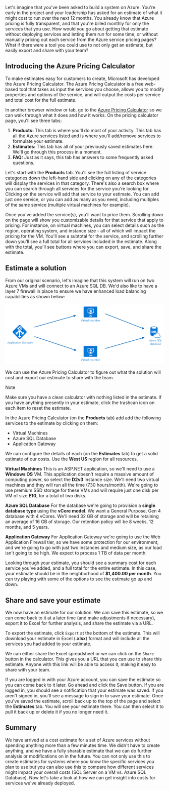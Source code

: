 Let's imagine that you've been asked to build a system on Azure. You're early in the project and your leadership has asked for an estimate of what it might cost to run over the next 12 months. You already know that Azure pricing is fully transparent, and that you're billed monthly for only the services that you use. How would you go about getting that estimate without deploying services and letting them run for some time, or without manually pricing out each service from the Azure service pricing pages? What if there were a tool you could use to not only get an estimate, but easily export and share with your team?

## Introducing the Azure Pricing Calculator

To make estimates easy for customers to create, Microsoft has developed the Azure Pricing Calculator. The Azure Pricing Calculator is a free web-based tool that takes as input the services you choose, allows you to modify properties and options of the service, and will output the costs per service and total cost for the full estimate.

In another browser window or tab, go to the [Azure Pricing Calculator](https://azure.microsoft.com/pricing/calculator/) so we can walk through what it does and how it works. On the pricing calculator page, you'll see three tabs:

1. **Products:** This tab is where you'll do most of your activity. This tab has all the Azure services listed and is where you'll add/remove services to formulate your estimate.
2. **Estimates:** This tab has all of your previously saved estimates here. We'll go through this process in a moment.
3. **FAQ:** Just as it says, this tab has answers to some frequently asked questions.

Let's start with the **Products** tab. You'll see the full listing of service categories down the left-hand side and clicking on any of the categories will display the services in that category. There's also a search box where you can search through all services for the service you're looking for. Clicking on the service will add that service to your estimate. You can add just one service, or you can add as many as you need, including multiples of the same service (multiple virtual machines for example). 

Once you've added the service(s), you'll want to price them. Scrolling down on the page will show you customizable details for that service that apply to pricing. For instance, on virtual machines, you can select details such as the region, operating system, and instance size - all of which will impact the pricing for the VM. You'll see a subtotal for the service, and scrolling further down you'll see a full total for all services included in the estimate. Along with the total, you'll see buttons where you can export, save, and share the estimate.

## Estimate a solution

From our original scenario, let's imagine that this system will run on two Azure VMs and will connect to an Azure SQL DB. We'd also like to have a layer 7 firewall in place to ensure we have enhanced load balancing capabilities as shown below:

![System architecture diagram](../images/estimate-costs-architecture.png)

We can use the Azure Pricing Calculator to figure out what the solution will cost and export our estimate to share with the team.

> [!NOTE]
> Make sure you have a clean calculator with nothing listed in the estimate. If you have anything presently in your estimate, click the trashcan icon on each item to reset the estimate.

In the Azure Pricing Calculator (on the **Products** tab) add add the following services to the estimate by clicking on them:

- Virtual Machines
- Azure SQL Database
- Application Gateway

We can configure the details of each (on the **Estimates** tab) to get a solid estimate of our costs. Use the **West US** region for all resources.

**Virtual Machines**
This is an ASP.NET application, so we'll need to use a **Windows OS** VM. This application doesn't require a massive amount of computing power, so select the **D2v3** instance size. We'll need two virtual machines and they will run all the time (730 hours/month). We're going to use premium SSD storage for these VMs and will require just one disk per VM of size **E10**, for a total of two disks.

**Azure SQL Database**
For the database we're going to provision a **single database type** using the **vCore model**. We want a General Purpose, Gen 4 database with 4 vCores. We'll need 32 GB of storage and will be retaining an average of 16 GB of storage. Our retention policy will be 8 weeks, 12 months, and 5 years.

**Application Gateway**
For Application Gateway we're going to use the Web Application Firewall tier, so we have some protection for our environment, and we're going to go with just two instances and medium size, as our load isn't going to be high. We expect to process 1 TB of data per month.

Looking through your estimate, you should see a summary cost for each service you've added, and a full total for the entire estimate. In this case, your estimate should be in the neighborhood of **$1,400.00 per month**. You can try playing with some of the options to see the estimate go up and down.

## Share and save your estimate

We now have an estimate for our solution. We can save this estimate, so we can come back to it at a later time (and make adjustments if necessary), export it to Excel for further analysis, and share the estimate via a URL. 

To export the estimate, click `Export` at the bottom of the estimate. This will download your estimate in Excel (**.xlsx**) format and will include all the services you had added to your estimate.

We can either share the Excel spreadsheet or we can click on the `Share` button in the calculator. This gives you a URL that you can use to share this estimate. Anyone with this link will be able to access it, making it easy to share with your team.

If you are logged in with your Azure account, you can save the estimate so you can come back to it later. Go ahead and click the Save button. If you are logged in, you should see a notification that your estimate was saved. If you aren't signed in, you'll see a message to sign in to save your estimate. Once you've saved the estimate, scroll back up to the top of the page and select the **Estimates** tab. You will see your estimate there. You can then select it to pull it back up or delete it if you no longer need it.

## Summary

We have arrived at a cost estimate for a set of Azure services without spending anything more than a few minutes time. We didn't have to create anything, and we have a fully sharable estimate that we can do further analysis or modifications on in the future. You can not only use this to create estimates for systems where you know the specific services you plan to use but you can also use this to compare how different services might impact your overall costs (SQL Server on a VM vs. Azure SQL Database). Now let's take a look at how we can get insight into costs for services we've already deployed.